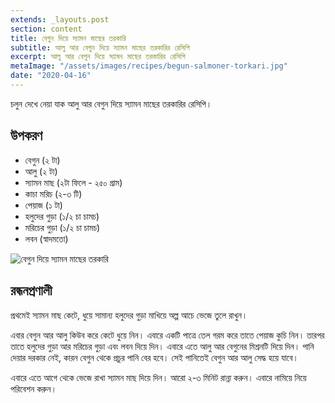 ```yaml
---
extends: _layouts.post
section: content
title: বেগুন দিয়ে স্যামন মাছের তরকারি
subtitle: আলু আর বেগুন দিয়ে স্যামন মাছের তরকারির রেসিপি
excerpt: আলু আর বেগুন দিয়ে স্যামন মাছের তরকারির রেসিপি
metaImage: "/assets/images/recipes/begun-salmoner-torkari.jpg"
date: "2020-04-16"
---
```


চলুন দেখে নেয়া যাক আলু আর বেগুন দিয়ে স্যামন মাছের তরকারির রেসিপি।

## উপকরণ

- বেগুন (২ টা)
- আলু (২ টা)
- স্যামন মাছ (২টা ফিলে - ২৫০ গ্রাম)
- কাচা মরিচ (২-৩ টি)
- পেয়াজ (১ টা)
- হলুদের গুড়া (১/২ চা চামচ)
- মরিচের গুড়া (১/২ চা চামচ)
- লবন (স্বাদমতো)

![বেগুন দিয়ে স্যামন মাছের তরকারি](/assets/images/recipes/begun-salmoner-torkari.jpg)

## রন্ধনপ্রণালী

প্রথমেই স্যামন মাছ কেটে, ধুয়ে সামান্য হলুদের গুড়া মাখিয়ে অল্প আচে ভেজে তুলে রাখুন।

এবার বেগুন আর আলু কিউব করে কেটে ধুয়ে নিন। এবারে একটি পাত্রে তেল গরম করে তাতে পেয়াজ কুচি নিন।
তারপর তাতে হলুদের গুড়া আর মরিচের গুড়া এবং লবন দিয়ে দিন। এবারে এতে আলু আর বেগুনের মিশ্রনটি দিয়ে দিন।
পানি দেয়ার দরকার নেই, কারন বেগুন থেকে প্রচুর পানি বের হবে। সেই পানিতেই বেগুন আর আলু সেদ্ধ হয়ে যাবে।

এবারে এতে আগে থেকে ভেজে রাখা স্যামন মাছ দিয়ে দিন। আরো ২-৩ মিনিট রান্না করুন। এবারে নামিয়ে নিয়ে
পরিবেশন করুন।

